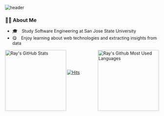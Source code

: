 <!--
**moonnada/moonnada** is a ✨ _special_ ✨ repository because its `README.md` (this file) appears on your GitHub profile.

Here are some ideas to get you started:

- 🔭 I’m currently working on ...
- 🌱 I’m currently learning ...
- 👯 I’m looking to collaborate on ...
- 🤔 I’m looking for help with ...
- 💬 Ask me about ...
- 📫 How to reach me: ...
- 😄 Pronouns: ...
- ⚡ Fun fact: ...
-->


![header](https://capsule-render.vercel.app/api?type=waving&color=auto&height=200&section=header&text=moonnada🌙&fontSize=60)



### 👨‍💻 About Me
  * :mortar_board:  Study Software Engineering at San Jose State University
  * :yum:  Enjoy learning about web technologies and extracting insights from data 
 


<a href="https://github.com/moonnada">
<img height=200 align="left" src="https://github-readme-streak-stats.herokuapp.com/?user=moonnada" alt="Ray's GitHub Stats" title="GitHub Streak" />
</a> 


<img height=200 align="right" src="https://github-readme-stats.vercel.app/api/top-langs/?username=moonnada&layout=compact" alt="Ray's Github Most Used Languages">

 <br></br>
 <br />

[![Hits](https://hits.seeyoufarm.com/api/count/incr/badge.svg?url=https%3A%2F%2Fgithub.com%2Fmoonnada&count_bg=%2379C83D&title_bg=%23555555&icon=&icon_color=%23E7E7E7&title=hits&edge_flat=false)](https://hits.seeyoufarm.com)
